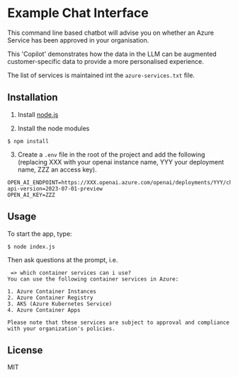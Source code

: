 # Example Chat Interface

This command line based chatbot will advise you on whether an Azure Service has been approved in your organisation.

This 'Copilot' demonstrates how the data in the LLM can be augmented 
customer-specific data to provide a more personalised experience.

The list of services is maintained int the `azure-services.txt` file.

## Installation

1. Install [node.js](https://nodejs.org/en)

2. Install the node modules

```
$ npm install
```

3. Create a `.env` file in the root of the project and add the following (replacing XXX with your openai instance name, YYY your deployment name, ZZZ an access key).

```
OPEN_AI_ENDPOINT=https://XXX.openai.azure.com/openai/deployments/YYY/chat/completions?api-version=2023-07-01-preview
OPEN_AI_KEY=ZZZ
```

## Usage

To start the app, type:

```
$ node index.js
```

Then ask questions at the prompt, i.e.

```
 => which container services can i use?
You can use the following container services in Azure:

1. Azure Container Instances
2. Azure Container Registry
3. AKS (Azure Kubernetes Service)
4. Azure Container Apps

Please note that these services are subject to approval and compliance with your organization's policies.
```

## License

MIT

